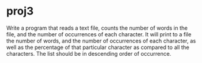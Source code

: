 # proj3
Write a program that reads a text file, counts the number of words in the file, and the number of occurrences of each character.  It will print to a file the number of words, and the number of occurrences of each character, as well as the percentage of that particular character as compared to all the characters.  The list should be in descending order of occurrence.
